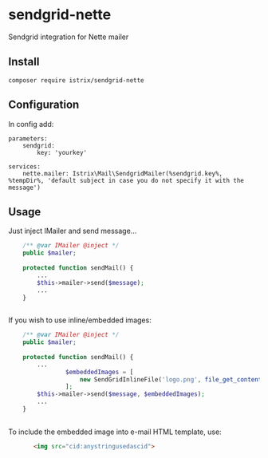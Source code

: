 # sendgrid-nette
Sendgrid integration for Nette mailer

## Install
```
composer require istrix/sendgrid-nette
```

## Configuration
In config add:

```
parameters:
	sendgrid:
		key: 'yourkey'

services:
	nette.mailer: Istrix\Mail\SendgridMailer(%sendgrid.key%, %tempDir%, 'default subject in case you do not specify it with the message')
```

## Usage
Just inject IMailer and send message...

```php
	/** @var IMailer @inject */
	public $mailer;
	
	protected function sendMail() {
		...
		$this->mailer->send($message);
		...
	}
	
```

If you wish to use inline/embedded images:

```php
	/** @var IMailer @inject */
	public $mailer;
	
	protected function sendMail() {
		...
                $embeddedImages = [
                    new SendGridInlineFile('logo.png', file_get_contents('logo.png'), 'image/png', 'anystringusedascid')
                ];
		$this->mailer->send($message, $embeddedImages);
		...
	}
	
```

To include the embedded image into e-mail HTML template, use:

```html
       <img src="cid:anystringusedascid">
```